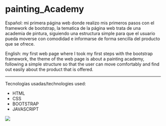 # painting_Academy
Español: mi primera página web donde realizo mis primeros pasos con el framework de bootstrap, la tematica de la página web trata de una academia de pintura, siguiendo una estructura simple para que el usuario pueda moverse con comodidad e informarse de forma sencilla del producto que se ofrece. 

English: my first web page where I took my first steps with the bootstrap framework, the theme of the web page is about a painting academy, following a simple structure so that the user can move comfortably and find out easily about the product that is offered.

------------------------------------------------------------------------------------
Tecnologías usadas/technologies used:
- HTML
- CSS
- BOOTSTRAP
- JAVASCRIPT

<img src="https://img.stackshare.io/service/1101/C9QJ7V3X.png">
